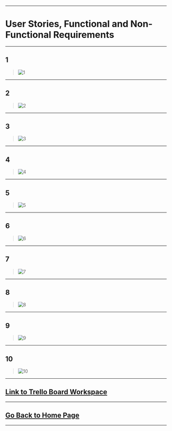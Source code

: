 

---
# User Stories, Functional and Non-Functional Requirements 
---
## 1 
>
> ![1](1.png)
>
---
## 2 
>
> ![2](2.png)
>
---
## 3
>
> ![3](3.png)
>
---
## 4
>
> ![4](4.png)
>
---
## 5
>
> ![5](5.png)
>
---
## 6
>
> ![6](6.png)
>
---
## 7
>
> ![7](7.png)
>
---
## 8
>
> ![8](8.png)
>
---
## 9
>
> ![9](9.png)
>
---
## 10
>
> ![10](10.png)
>
---
## **[Link to Trello Board Workspace ](https://trello.com/invite/b/1iHTwr1O/ATTI44d1995287fe2936784447ffb2fdc8ef1E90D0E5/user-story-requirements)**
---
## [Go Back to Home Page](./)
---
